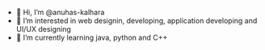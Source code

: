 - 👋 Hi, I’m @anuhas-kalhara
- 👀 I’m interested in web designin, developing, application developing and UI/UX designing
- 🌱 I’m currently learning java, python and C++


<!---
anuhas-kalhara/anuhas-kalhara is a ✨ special ✨ repository because its `README.md` (this file) appears on your GitHub profile.
You can click the Preview link to take a look at your changes.
--->
